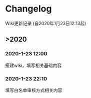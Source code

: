 # Changelog

Wiki更新记录 (自2020年1月23日12:13起)

## >2020

### 2020-1-23 12:00
搭建wiki，填写相关基础内容

### 2020-1-23 22:10
填写白名单审核方式相关内容
